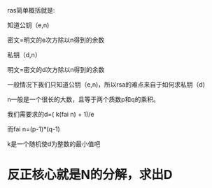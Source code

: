 ras简单概括就是:

知道公钥（e,n)

密文=明文的e次方除以n得到的余数



私钥（d,n）

明文=密文的d次方除以n得到的余数



一般情况下我们只知道公钥（e,n)，所以rsa的难点来自于如何求私钥（d)



n一般是一个很长的大数，且等于两个质数p和q的乘积。



我们需要求的d=( k(fai n) + 1)/e

而fai n=(p-1)*(q-1)

k是一个随机使d为整数的最小值吧



# 反正核心就是N的分解，求出D

